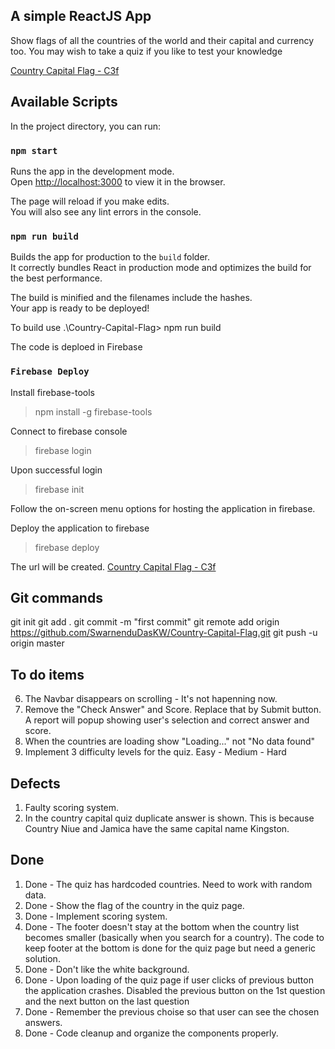 ## A simple ReactJS App

Show flags of all the countries of the world and their capital and currency too. You may wish to take a quiz if you like to test your knowledge

[Country Capital Flag - C3f](https://country-capital-flag.web.app/)

## Available Scripts

In the project directory, you can run:

### `npm start`

Runs the app in the development mode.<br />
Open [http://localhost:3000](http://localhost:3000) to view it in the browser.

The page will reload if you make edits.<br />
You will also see any lint errors in the console.

### `npm run build`

Builds the app for production to the `build` folder.<br />
It correctly bundles React in production mode and optimizes the build for the best performance.

The build is minified and the filenames include the hashes.<br />
Your app is ready to be deployed!

To build use
.\Country-Capital-Flag> npm run build

The code is deploed in Firebase

### `Firebase Deploy`

Install firebase-tools

> npm install -g firebase-tools

Connect to firebase console

> firebase login

Upon successful login

> firebase init

Follow the on-screen menu options for hosting the application in firebase.

Deploy the application to firebase

> firebase deploy

The url will be created.
[Country Capital Flag - C3f](https://country-capital-flag.web.app/)

## Git commands

git init
git add .
git commit -m "first commit"
git remote add origin https://github.com/SwarnenduDasKW/Country-Capital-Flag.git
git push -u origin master

## To do items

6. The Navbar disappears on scrolling - It's not hapenning now.
7. Remove the "Check Answer" and Score. Replace that by Submit button. A report will popup showing user's selection and correct answer and score.
8. When the countries are loading show "Loading..." not "No data found"
9. Implement 3 difficulty levels for the quiz. Easy - Medium - Hard

## Defects

1. Faulty scoring system.
2. In the country capital quiz duplicate answer is shown. This is because Country Niue and Jamica have the same capital name Kingston.

## Done

1. Done - The quiz has hardcoded countries. Need to work with random data.
2. Done - Show the flag of the country in the quiz page.
3. Done - Implement scoring system.
4. Done - The footer doesn't stay at the bottom when the country list becomes smaller (basically when you search for a country). The code to keep footer at the bottom is done for the quiz page but need a generic solution.
5. Done - Don't like the white background.
6. Done - Upon loading of the quiz page if user clicks of previous button the application crashes.
   Disabled the previous button on the 1st question and the next button on the last question
7. Done - Remember the previous choise so that user can see the chosen answers.
8. Done - Code cleanup and organize the components properly.
